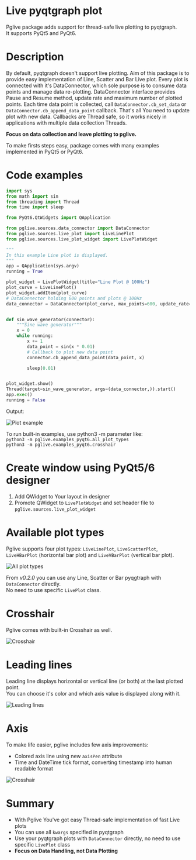 # Live pyqtgraph plot

Pglive package adds support for thread-safe live plotting to pyqtgraph.  
It supports PyQt5 and PyQt6.

# Description #

By default, pyqtgraph doesn't support live plotting. Aim of this package is to provide easy implementation of Line,
Scatter and Bar Live plot. Every plot is connected with it's DataConnector, which sole purpose is to consume data points
and manage data re-plotting. DataConnector interface provides Pause and Resume method, update rate and maximum number of
plotted points. Each time data point is collected, call `DataConnector.cb_set_data`
or `DataConnector.cb_append_data_point` callback. That's all You need to update plot with new data. Callbacks are Thread
safe, so it works nicely in applications with multiple data collection Threads.

**Focus on data collection and leave plotting to pglive.**

To make firsts steps easy, package comes with many examples implemented in PyQt5 or PyQt6.

# Code examples #

```python
import sys
from math import sin
from threading import Thread
from time import sleep

from PyQt6.QtWidgets import QApplication

from pglive.sources.data_connector import DataConnector
from pglive.sources.live_plot import LiveLinePlot
from pglive.sources.live_plot_widget import LivePlotWidget

"""
In this example Line plot is displayed.
"""
app = QApplication(sys.argv)
running = True

plot_widget = LivePlotWidget(title="Line Plot @ 100Hz")
plot_curve = LiveLinePlot()
plot_widget.addItem(plot_curve)
# DataConnector holding 600 points and plots @ 100Hz
data_connector = DataConnector(plot_curve, max_points=600, update_rate=100)


def sin_wave_generator(connector):
    """Sine wave generator"""
    x = 0
    while running:
        x += 1
        data_point = sin(x * 0.01)
        # Callback to plot new data point
        connector.cb_append_data_point(data_point, x)

        sleep(0.01)


plot_widget.show()
Thread(target=sin_wave_generator, args=(data_connector,)).start()
app.exec()
running = False
```

Output:

![Plot example](https://i.postimg.cc/RFYGfNS6/pglive.gif)

To run built-in examples, use python3 -m parameter like:  
`python3 -m pglive.examples_pyqt6.all_plot_types`  
`python3 -m pglive.examples_pyqt6.crosshair`

# Create window using PyQt5/6 designer #

1. Add QWidget to Your layout in designer
2. Promote QWidget to `LivePlotWidget` and set header file to `pglive.sources.live_plot_widget`

# Available plot types #

Pglive supports four plot types: `LiveLinePlot`, `LiveScatterPlot`, `LiveHBarPlot` (horizontal bar plot)
and `LiveVBarPlot` (vertical bar plot).

![All plot types](https://i.postimg.cc/637CsKRC/pglive-allplots.gif)

From *v0.2.0* you can use any Line, Scatter or Bar pyqgtraph with `DataConnector` directly.  
No need to use specific `LivePlot` class.  

# Crosshair #

Pglive comes with built-in Crosshair as well.

![Crosshair](https://i.postimg.cc/1z75GZLV/pglive-crosshair.gif)

# Leading lines #

Leading line displays horizontal or vertical line (or both) at the last plotted point.  
You can choose it's color and which axis value is displayed along with it.  

![Leading lines](https://i.postimg.cc/bYKQGBNp/leading-line.gif)

# Axis #

To make life easier, pglive includes few axis improvements:

- Colored axis line using new `axisPen` attribute
- Time and DateTime tick format, converting timestamp into human readable format

![Crosshair](https://i.postimg.cc/8kr0L2YJ/pglive-axis.gif)

# Summary #

- With Pglive You've got easy Thread-safe implementation of fast Live plots
- You can use all `kwargs` specified in pyqtgraph
- Use your pyqtgraph plots with `DataConnector` directly, no need to use specific `LivePlot` class 
- **Focus on Data Handling, not Data Plotting**